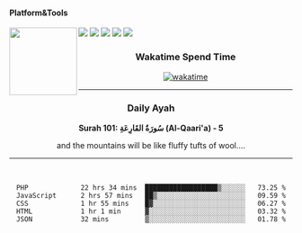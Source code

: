 #### Platform&Tools

[![](https://img.shields.io/badge/-NPM-cb3837?style=flat-square&logo=npm&logoColor=white)](https://npmjs.com/)
[![](https://img.shields.io/badge/PHP-777BB4?style=flat-square&logo=php&logoColor=white)](https://nodejs.org/)
[![](https://img.shields.io/badge/Julia-9558B2?style=flat-square&logo=julia&logoColor=white)](https://nodejs.org/)
<img src="https://avatars.githubusercontent.com/u/31664438?v=4" width="120" align="left">
[![](https://img.shields.io/badge/-Node.js-43853d?style=flat-square&logo=node.js&logoColor=ffffff)](https://nodejs.org/)
[![](https://img.shields.io/badge/Visual_Studio_Code-0078D4?style=flat-square&logo=visual%20studio%20code&logoColor=white)](https://nodejs.org/)

<center>
  
### Wakatime Spend Time 
  
[![wakatime](https://wakatime.com/badge/user/87646243-158a-4241-a3cb-668e1fa2dbb8.svg)](https://wakatime.com/@87646243-158a-4241-a3cb-668e1fa2dbb8)
               

_______ 
### Daily Ayah

<!--START_SECTION:quran-->

**Surah 101: سُورَةُ القَارِعَةِ (Al-Qaari'a) - 5**

and the mountains will be like fluffy tufts of wool....
 <!--END_SECTION:quran-->

  
                       
                                             
_______

&nbsp;&nbsp;     &nbsp;&nbsp;    &nbsp;&nbsp;   &nbsp;&nbsp;
 
<!--START_SECTION:waka-->

```text
PHP             22 hrs 34 mins  ██████████████████▒░░░░░░   73.25 %
JavaScript      2 hrs 57 mins   ██▒░░░░░░░░░░░░░░░░░░░░░░   09.59 %
CSS             1 hr 55 mins    █▓░░░░░░░░░░░░░░░░░░░░░░░   06.27 %
HTML            1 hr 1 min      ▓░░░░░░░░░░░░░░░░░░░░░░░░   03.32 %
JSON            32 mins         ▒░░░░░░░░░░░░░░░░░░░░░░░░   01.78 %
```

<!--END_SECTION:waka-->
